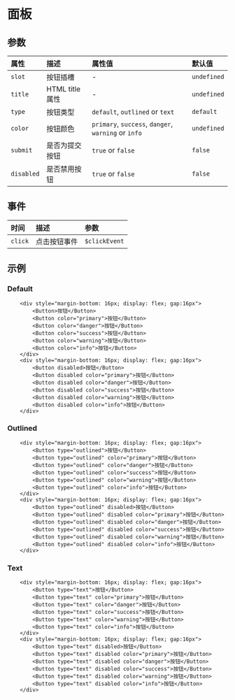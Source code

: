 # 面板

## 参数

| 属性       | 描述               | 属性值                 | 默认值     |
| :--------- | :------------------------ | :------------------------------ | :---------- |
| `slot`    | 按钮插槽        | -                               | `undefined` |
| `title`    | HTML title 属性      | -                               | `undefined` |
| `type`     | 按钮类型     | `default`, `outlined` or `text` | `default`   |
| `color`    | 按钮颜色     | `primary`, `success`, `danger`, `warning` or `info` | `undefined` |
| `submit` | 是否为提交按钮 | `true` or `false`    | `false` |
| `disabled` | 是否禁用按钮 | `true` or `false`               | `false`     |

## 事件

| 时间   | 描述               | 参数    |
| :------ | :------------------------ | :------------ |
| `click` | 点击按钮事件 | `$clickEvent` |

## 示例

### Default

```vue
    <div style="margin-bottom: 16px; display: flex; gap:16px">
        <Button>按钮</Button>
        <Button color="primary">按钮</Button>
        <Button color="danger">按钮</Button>
        <Button color="success">按钮</Button>
        <Button color="warning">按钮</Button>
        <Button color="info">按钮</Button>
    </div>
    <div style="margin-bottom: 16px; display: flex; gap:16px">
        <Button disabled>按钮</Button>
        <Button disabled color="primary">按钮</Button>
        <Button disabled color="danger">按钮</Button>
        <Button disabled color="success">按钮</Button>
        <Button disabled color="warning">按钮</Button>
        <Button disabled color="info">按钮</Button>
    </div>
```

<PanelExample />

### Outlined

```vue
    <div style="margin-bottom: 16px; display: flex; gap:16px">
        <Button type="outlined">按钮</Button>
        <Button type="outlined" color="primary">按钮</Button>
        <Button type="outlined" color="danger">按钮</Button>
        <Button type="outlined" color="success">按钮</Button>
        <Button type="outlined" color="warning">按钮</Button>
        <Button type="outlined" color="info">按钮</Button>
    </div>
    <div style="margin-bottom: 16px; display: flex; gap:16px">
        <Button type="outlined" disabled>按钮</Button>
        <Button type="outlined" disabled color="primary">按钮</Button>
        <Button type="outlined" disabled color="danger">按钮</Button>
        <Button type="outlined" disabled color="success">按钮</Button>
        <Button type="outlined" disabled color="warning">按钮</Button>
        <Button type="outlined" disabled color="info">按钮</Button>
    </div>
```

<PanelExample type="outlined" />

### Text

```vue
    <div style="margin-bottom: 16px; display: flex; gap:16px">
        <Button type="text">按钮</Button>
        <Button type="text" color="primary">按钮</Button>
        <Button type="text" color="danger">按钮</Button>
        <Button type="text" color="success">按钮</Button>
        <Button type="text" color="warning">按钮</Button>
        <Button type="text" color="info">按钮</Button>
    </div>
    <div style="margin-bottom: 16px; display: flex; gap:16px">
        <Button type="text" disabled>按钮</Button>
        <Button type="text" disabled color="primary">按钮</Button>
        <Button type="text" disabled color="danger">按钮</Button>
        <Button type="text" disabled color="success">按钮</Button>
        <Button type="text" disabled color="warning">按钮</Button>
        <Button type="text" disabled color="info">按钮</Button>
    </div>
```

<PanelExample type="text" />

<script setup>
import PanelExample from './PanelExample.vue'
</script>